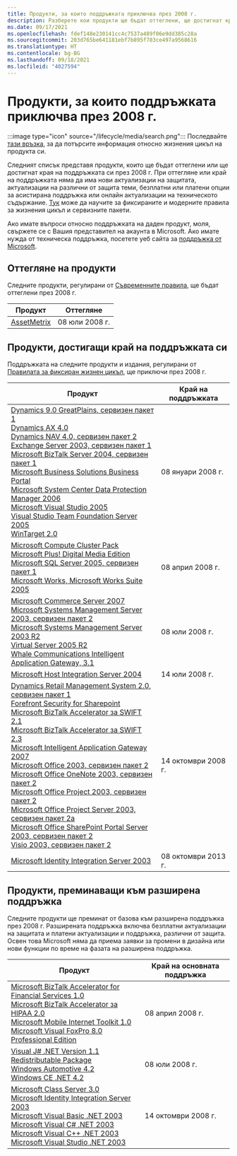 ```yaml
---
title: Продукти, за които поддръжката приключва през 2008 г.
description: Разберете кои продукти ще бъдат оттеглени, ще достигнат края на поддръжката си или ще преминат от базова към разширена поддръжка през 2008 г.
ms.date: 09/17/2021
ms.openlocfilehash: fdef148e230141cc4c7537a489f06e9dd385c28a
ms.sourcegitcommit: 203d765be641181ebf7b895f783ce497a9568616
ms.translationtype: HT
ms.contentlocale: bg-BG
ms.lasthandoff: 09/18/2021
ms.locfileid: "4027594"
---
```

# <a name="products-ending-support-in-2008"></a>Продукти, за които поддръжката приключва през 2008 г.

:::image type="icon" source="/lifecycle/media/search.png":::
Последвайте [тази връзка](/lifecycle/products/), за да потърсите информация относно жизнения цикъл на продукта си.

Следният списък представя продукти, които ще бъдат оттеглени или ще достигнат края на поддръжката си през 2008 г. При оттегляне или край на поддръжката няма да има нови актуализации на защитата, актуализации на различни от защита теми, безплатни или платени опции за асистирана поддръжка или онлайн актуализации на техническото съдържание. [Тук](/lifecycle/overview/product-end-of-support-overview) може да научите за фиксираните и модерните правила за жизнения цикъл и сервизните пакети.

Ако имате въпроси относно поддръжката на даден продукт, моля, свържете се с Вашия представител на акаунта в Microsoft. Ако имате нужда от техническа поддръжка, посетете уеб сайта за [поддръжка от Microsoft](https://support.microsoft.com/contactus/?ws=support).

## <a name="product-retirements"></a>Оттегляне на продукти

Следните продукти, регулирани от [Съвременните правила](/lifecycle/policies/modern), ще бъдат оттеглени през 2008 г.

| Продукт | Оттегляне |
| --- | --- |
| [AssetMetrix](/lifecycle/products/assetmetrix?branch=live)<br> | 08 юли 2008 г. |




## <a name="products-reaching-end-of-support"></a>Продукти, достигащи край на поддръжката си

Поддръжката на следните продукти и издания, регулирани от [Правилата за фиксиран жизнен цикъл](/lifecycle/policies/fixed), ще приключи през 2008 г.

| Продукт | Край на поддръжката |
| --- | --- |
| [Dynamics 9.0 GreatPlains, сервизен пакет 1](/lifecycle/products/dynamics-90-greatplains?branch=live)<br>[Dynamics AX 4.0](/lifecycle/products/dynamics-ax-40?branch=live)<br>[Dynamics NAV 4.0, сервизен пакет 2](/lifecycle/products/dynamics-nav-40?branch=live)<br>[Exchange Server 2003, сервизен пакет 1](/lifecycle/products/exchange-server-2003?branch=live)<br>[Microsoft BizTalk Server 2004, сервизен пакет 1](/lifecycle/products/microsoft-biztalk-server-2004?branch=live)<br>[Microsoft Business Solutions Business Portal](/lifecycle/products/microsoft-business-solutions-business-portal?branch=live)<br>[Microsoft System Center Data Protection Manager 2006](/lifecycle/products/microsoft-system-center-data-protection-manager-2006?branch=live)<br>[Microsoft Visual Studio 2005](/lifecycle/products/microsoft-visual-studio-2005?branch=live)<br>[Visual Studio Team Foundation Server 2005](/lifecycle/products/microsoft-visual-studio-2005-team-foundation-server?branch=live)<br>[WinTarget 2.0](/lifecycle/products/wintarget-20?branch=live)<br> | 08 януари 2008 г. |
| [Microsoft Compute Cluster Pack](/lifecycle/products/microsoft-compute-cluster-pack?branch=live)<br>[Microsoft Plus! Digital Media Edition](/lifecycle/products/microsoft-plus-digital-media-edition?branch=live)<br>[Microsoft SQL Server 2005, сервизен пакет 1](/lifecycle/products/microsoft-sql-server-2005?branch=live)<br>[Microsoft Works, Microsoft Works Suite 2005](/lifecycle/products/microsoft-works?branch=live)<br> | 08 април 2008 г. |
| [Microsoft Commerce Server 2007](/lifecycle/products/microsoft-commerce-server-2007?branch=live)<br>[Microsoft Systems Management Server 2003, сервизен пакет 2](/lifecycle/products/microsoft-systems-management-server-2003?branch=live)<br>[Microsoft Systems Management Server 2003 R2](/lifecycle/products/microsoft-systems-management-server-2003-r2?branch=live)<br>[Virtual Server 2005 R2](/lifecycle/products/virtual-server-2005-r2?branch=live)<br>[Whale Communications Intelligent Application Gateway, 3.1](/lifecycle/products/whale-communications-intelligent-application-gateway?branch=live)<br> | 08 юли 2008 г. |
| [Microsoft Host Integration Server 2004](/lifecycle/products/microsoft-host-integration-server-2004?branch=live)<br> | 14 юли 2008 г. |
| [Dynamics Retail Management System 2.0, сервизен пакет 1](/lifecycle/products/dynamics-retail-management-system-20?branch=live)<br>[Forefront Security for Sharepoint](/lifecycle/products/forefront-security-for-sharepoint?branch=live)<br>[Microsoft BizTalk Accelerator за SWIFT 2.1](/lifecycle/products/microsoft-biztalk-accelerator-for-swift-21?branch=live)<br>[Microsoft BizTalk Accelerator за SWIFT 2.3](/lifecycle/products/microsoft-biztalk-accelerator-for-swift-23?branch=live)<br>[Microsoft Intelligent Application Gateway 2007](/lifecycle/products/intelligent-application-gateway-2007?branch=live)<br>[Microsoft Office 2003, сервизен пакет 2](/lifecycle/products/microsoft-office-2003?branch=live)<br>[Microsoft Office OneNote 2003, сервизен пакет 2](/lifecycle/products/microsoft-office-onenote-2003?branch=live)<br>[Microsoft Office Project 2003, сервизен пакет 2](/lifecycle/products/microsoft-office-project-2003?branch=live)<br>[Microsoft Office Project Server 2003, сервизен пакет 2a](/lifecycle/products/microsoft-office-project-server-2003?branch=live)<br>[Microsoft Office SharePoint Portal Server 2003, сервизен пакет 2](/lifecycle/products/microsoft-office-sharepoint-portal-server-2003?branch=live)<br>[Visio 2003, сервизен пакет 2](/lifecycle/products/visio-2003?branch=live)<br> | 14 октомври 2008 г. |
| [Microsoft Identity Integration Server 2003](/lifecycle/products/microsoft-identity-integration-server-2003?branch=live)<br> | 08 октомври 2013 г. |


## <a name="products-moving-to-extended-support"></a>Продукти, преминаващи към разширена поддръжка

Следните продукти ще преминат от базова към разширена поддръжка през 2008 г. Разширената поддръжка включва безплатни актуализации на защитата и платени актуализации и поддръжка, различни от защита. Освен това Microsoft няма да приема заявки за промени в дизайна или нови функции по време на фазата на разширена поддръжка.

| Продукт | Край на основната поддръжка |
| --- | --- |
| [Microsoft BizTalk Accelerator for Financial Services 1.0](/lifecycle/products/microsoft-biztalk-accelerator-for-financial-services-10?branch=live)<br>[Microsoft BizTalk Accelerator за HIPAA 2.0](/lifecycle/products/microsoft-biztalk-accelerator-for-hipaa-20?branch=live)<br>[Microsoft Mobile Internet Toolkit 1.0](/lifecycle/products/microsoft-mobile-internet-toolkit-10?branch=live)<br>[Microsoft Visual FoxPro 8.0 Professional Edition](/lifecycle/products/microsoft-visual-foxpro-80-professional-edition?branch=live)<br> | 08 април 2008 г. |
| [Visual J# .NET Version 1.1 Redistributable Package](/lifecycle/products/visual-j-net-version-11-redistributable-package?branch=live)<br>[Windows Automotive 4.2](/lifecycle/products/windows-automotive-42?branch=live)<br>[Windows CE .NET 4.2](/lifecycle/products/windows-ce-net-42?branch=live)<br> | 08 юли 2008 г. |
| [Microsoft Class Server 3.0](/lifecycle/products/microsoft-class-server-30?branch=live)<br>[Microsoft Identity Integration Server 2003](/lifecycle/products/microsoft-identity-integration-server-2003?branch=live)<br>[Microsoft Visual Basic .NET 2003](/lifecycle/products/microsoft-visual-basic-net-2003?branch=live)<br>[Microsoft Visual C# .NET 2003](/lifecycle/products/microsoft-visual-c-net-2003?branch=live)<br>[Microsoft Visual C++ .NET 2003](/lifecycle/products/microsoft-visual-c-net-2003538889574?branch=live)<br>[Microsoft Visual Studio .NET 2003](/lifecycle/products/microsoft-visual-studio-net-2003?branch=live)<br> | 14 октомври 2008 г. |
